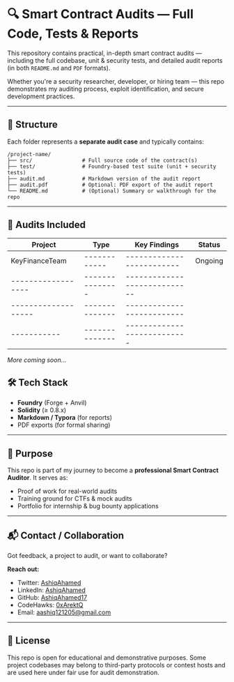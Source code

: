 # 🔍 Smart Contract Audits — Full Code, Tests & Reports

This repository contains practical, in-depth smart contract audits — including the full codebase, unit & security tests, and detailed audit reports (in both `README.md` and `PDF` formats).

Whether you're a security researcher, developer, or hiring team — this repo demonstrates my auditing process, exploit identification, and secure development practices.

---

## 📁 Structure

Each folder represents a **separate audit case** and typically contains:

```code
/project-name/
├── src/                # Full source code of the contract(s)
├── test/               # Foundry-based test suite (unit + security tests)
├── audit.md            # Markdown version of the audit report
├── audit.pdf           # Optional: PDF export of the audit report
└── README.md           # (Optional) Summary or walkthrough for the repo
```

---

## 🚀 Audits Included

| Project              | Type           | Key Findings                  | Status     |
|----------------------|----------------|-------------------------------|----------- |
| KeyFinanceTeam       | ------------   | -------------------------     |  Ongoing   |
| ------------------   | ---------------| ----------------------------  |            |
| -------------------  | -------------- | --------------------------    |            |
|  -----------         | -------------- | ---------------------------   |            |


*More coming soon…*


## 🛠 Tech Stack

- **Foundry** (Forge + Anvil)
- **Solidity** (≥ 0.8.x)
- **Markdown / Typora** (for reports)
- PDF exports (for formal sharing)

---

## 📖 Purpose

This repo is part of my journey to become a **professional Smart Contract Auditor**. It serves as:
- Proof of work for real-world audits
- Training ground for CTFs & mock audits
- Portfolio for internship & bug bounty applications

---

## 📬 Contact / Collaboration

Got feedback, a project to audit, or want to collaborate?

**Reach out:**
- Twitter: [AshiqAhamed](https://twitter.com/AshiqAhamed_)
- LinkedIn: [AshiqAhamed](https://www.linkedin.com/in/ashiq-n17/)
- GitHub: [AshiqAhamed17](https://github.com/AshiqAhamed17)
- CodeHawks: [0xArektQ](https://profiles.cyfrin.io/u/0xarektq)
- Email: aashiq121205@gmail.com

---

## 📄 License

This repo is open for educational and demonstrative purposes. Some project codebases may belong to third-party protocols or contest hosts and are used here under fair use for audit demonstration.